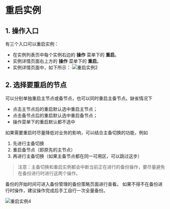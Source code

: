 # 重启实例

## 1. 操作入口
有三个入口可以重启实例：

- 在实例列表页中每个实例右边的 **操作** 菜单下的 **重启**。
- 实例详情页面右上方的 **操作** 菜单下的 **重启**。
- 实例详情页面中，如下所示：
 ![重启实例2](../../../../image/RDS/Reboot-Instance-SQLServer-1.png)

## 2. 选择要重启的节点
可以分别单独重启主节点或备节点，也可以同时重启主备节点。缺省情况下

- 点击主节点后的重启默认选中重启主节点；
- 点击备节点后的重启默认选中重启备节点；
- 操作菜单下的重启默认都不选中

如果需要重启时尽量降低对业务的影响，可以结合主备切换的功能，例如

1. 先进行主备切换
2. 重启备节点（即原先的主节点）
3. 再进行主备切换（如果主备节点都在同一可用区，可以跳过这步）

>注意：主备切换和重启实例都会中断当前正在进行的备份操作，要尽量避免在备份进行时进行这两个操作。

备份的开始时间可进入备份管理的备份策略页面进行查看。 如果不得不在备份进行时操作，建议操作完成后手工自行一次全量备份。

![重启实例4](../../../../image/RDS/Reboot-Instance-SQLServer-2.png)
